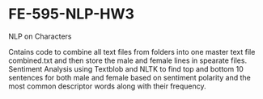 # FE-595-NLP-HW3

NLP on Characters

Cntains code to combine all text files from folders into one master text file combined.txt and then store the male and female lines in spearate files.
Sentiment Analysis using Textblob and NLTK to find top and bottom 10 sentences for both male and female based on sentiment polarity and the most common descriptor words along with their frequency.

